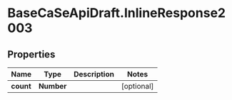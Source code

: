 # BaseCaSeApiDraft.InlineResponse2003

## Properties
Name | Type | Description | Notes
------------ | ------------- | ------------- | -------------
**count** | **Number** |  | [optional] 
